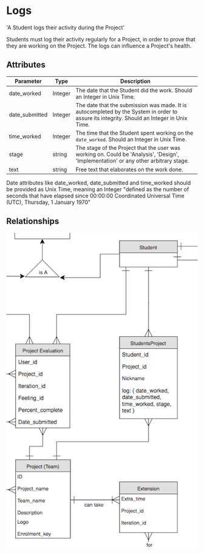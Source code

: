 # Logs

<p class="short-description">'A Student logs their activity during the Project'</p>

Students must log their activity regularly for a Project, in order to prove that they are working on the Project. The logs can influence a Project's health.

## Attributes

Parameter | Type | Description
--------- | ------- | -----------
date_worked | Integer | The date that the Student did the work. Should an Integer in Unix Time.
date_submitted | Integer | The date that the submission was made. It is autocompleted by the System in order to assure its integrity. Should an Integer in Unix Time.
time_worked | Integer | The time that the Student spent working on the `date_worked`. Should an Integer in Unix Time.
stage | string | The stage of the Project that the user was working on. Could be 'Analysis', 'Design', 'Implementation' or any other arbitrary stage.
text | string | Free text that elaborates on the work done.

<aside class="warning">Date attributes like date_worked, date_submitted and time_worked should be provided as Unix Time, meaning an Integer "defined as the number of seconds that have elapsed since 00:00:00 Coordinated Universal Time (UTC), Thursday, 1 January 1970"</aside>

## Relationships

<img src="images/erd_logs.png" alt="Logs Relationships">
